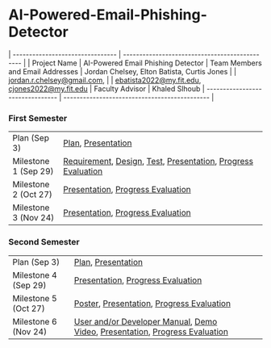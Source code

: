 # AI-Powered-Email-Phishing-Detector

| -------------------------------- | ---------------------------------------------- |
| Project Name                     | AI-Powered Email Phishing Detector
| Team Members and Email Addresses | Jordan Chelsey, Elton Batista, Curtis Jones
|                                  | jordan.r.chelsey@gmail.com, 
|                                  | ebatista2022@my.fit.edu, cjones2022@my.fit.edu
| Faculty Advisor                  | Khaled Slhoub
| -------------------------------- | ---------------------------------------------  |


### First Semester

|                      |                                                                                                                                                                                                                                                                                                                                                                                     |
| -------------------- | ----------------------------------------------------------------------------------------------------------------------------------------------------------------------------------------------------------------------------------------------------------------------------------------------------------------------------------------------------------------------------------- |
| Plan (Sep 3)         | [Plan](https://cs.fit.edu/~pkc/classes/seniorProjects/plan1.pdf), [Presentation](https://cs.fit.edu/~pkc/classes/seniorProjects/plan1Pres.pdf)                                                                                                                                                                                                                                      |
| Milestone 1 (Sep 29) | [Requirement](https://cs.fit.edu/~pkc/classes/seniorProjects/requirement.pdf), [Design](https://cs.fit.edu/~pkc/classes/seniorProjects/design.pdf), [Test](https://cs.fit.edu/~pkc/classes/seniorProjects/test.pdf), [Presentation](https://cs.fit.edu/~pkc/classes/seniorProjects/milestone1.pdf), [Progress Evaluation](https://cs.fit.edu/~pkc/classes/seniorProjects/eval1.pdf) |
| Milestone 2 (Oct 27) | [Presentation](https://cs.fit.edu/~pkc/classes/seniorProjects/milestone3.pdf), [Progress Evaluation](https://cs.fit.edu/~pkc/classes/seniorProjects/eval2.pdf)                                                                                                                                                                                                                      |
| Milestone 3 (Nov 24) | [Presentation](https://cs.fit.edu/~pkc/classes/seniorProjects/milestone3.pdf), [Progress Evaluation](https://cs.fit.edu/~pkc/classes/seniorProjects/eval3.pdf)                                                                                                                                                                                                                      |


### Second Semester

|                      |                                                                                                                                                                                                                                                                                                                                           |
| -------------------- | ----------------------------------------------------------------------------------------------------------------------------------------------------------------------------------------------------------------------------------------------------------------------------------------------------------------------------------------- |
| Plan (Sep 3)         | [Plan](https://cs.fit.edu/~pkc/classes/seniorProjects/plan2.pdf), [Presentation](https://cs.fit.edu/~pkc/classes/seniorProjects/plan2Pres.pdf)                                                                                                                                                                                            |
| Milestone 4 (Sep 29) | [Presentation](https://cs.fit.edu/~pkc/classes/seniorProjects/milestone4.pdf), [Progress Evaluation](https://cs.fit.edu/~pkc/classes/seniorProjects/eval4.pdf)                                                                                                                                                                            |
| Milestone 5 (Oct 27) | [Poster](https://cs.fit.edu/~pkc/classes/seniorProjects/poster.pdf), [Presentation](https://cs.fit.edu/~pkc/classes/seniorProjects/milestone5.pdf), [Progress Evaluation](https://cs.fit.edu/~pkc/classes/seniorProjects/eval5.pdf)                                                                                                       |
| Milestone 6 (Nov 24) | [User and/or Developer Manual](https://cs.fit.edu/~pkc/classes/seniorProjects/userManual.pdf), [Demo Video](https://cs.fit.edu/~pkc/classes/seniorProjects/demoVideo.jpg), [Presentation](https://cs.fit.edu/~pkc/classes/seniorProjects/milestone6.pdf), [Progress Evaluation](https://cs.fit.edu/~pkc/classes/seniorProjects/eval6.pdf) |
